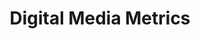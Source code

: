 ---
title: Digital Media Metrics
number: COMM 310
credits: 3
academic-home: Comm
course-type:
description: Analysis of audience data for traditional and new media to create metrics for advertising, content marketing, and audience analysis.
bulletin-link: https://bulletins.psu.edu/search/?search=%22comm+310%22
pathway-list: []
---